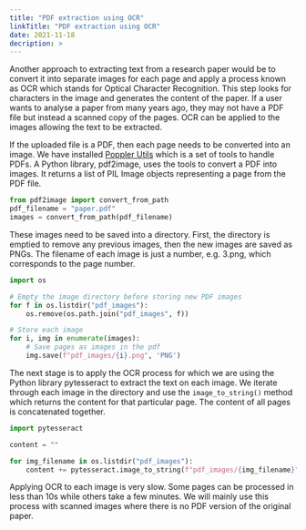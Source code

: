 ```yaml
---
title: "PDF extraction using OCR"
linkTitle: "PDF extraction using OCR"
date: 2021-11-18
decription: >
---
```

Another approach to extracting text from a research paper would be to convert it into separate images for each page and apply a process known as OCR which stands for Optical Character Recognition. This step looks for characters in the image and generates the content of the paper. If a user wants to analyse a paper from many years ago, they may not have a PDF file but instead a scanned copy of the pages. OCR can be applied to the images allowing the text to be extracted.

If the uploaded file is a PDF, then each page needs to be converted into an image. We have installed [Poppler Utils](https://poppler.freedesktop.org/) which is a set of tools to handle PDFs. A Python library, pdf2image, uses the tools to convert a PDF into images. It returns a list of PIL Image objects representing a page from the PDF file.
```python
from pdf2image import convert_from_path
pdf_filename = "paper.pdf"
images = convert_from_path(pdf_filename)
```

These images need to be saved into a directory. First, the directory is emptied to remove any previous images, then the new images are saved as PNGs. The filename of each image is just a number, e.g. 3.png, which corresponds to the page number.
```python
import os

# Empty the image directory before storing new PDF images
for f in os.listdir("pdf_images"):
    os.remove(os.path.join("pdf_images", f))

# Store each image
for i, img in enumerate(images):
    # Save pages as images in the pdf
    img.save(f"pdf_images/{i}.png", 'PNG')
```

The next stage is to apply the OCR process for which we are using the Python library pytesseract to extract the text on each image. We iterate through each image in the directory and use the `image_to_string()` method which returns the content for that particular page. The content of all pages is concatenated together.
```python
import pytesseract

content = ""

for img_filename in os.listdir("pdf_images"):
    content += pytesseract.image_to_string(f"pdf_images/{img_filename}")
```

Applying OCR to each image is very slow. Some pages can be processed in less than 10s while others take a few minutes. We will mainly use this process with scanned images where there is no PDF version of the original paper.

